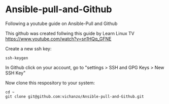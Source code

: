 # Ansible-pull-and-Github
Following a youtube guide on Ansible-Pull and Github

This github was created follwing this guide by Learn Linux TV
https://www.youtube.com/watch?v=sn1HQq_GFNE

Create a new ssh key:
```
ssh-keygen
```

In Github click on your account, go to "settings > SSH and GPG Keys > New SSH Key"

Now clone this respository to your system:
```
cd ~
git clone git@github.com:vichanzo/Ansible-pull-and-Github.git
```

